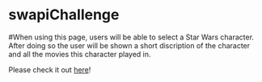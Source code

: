# swapiChallenge

#When using this page, users will be able to select a Star Wars character. After doing so the user will be shown a short discription of the character and all the movies this character played in.

Please check it out [here](https://herestheplan2.herokuapp.com/)!
